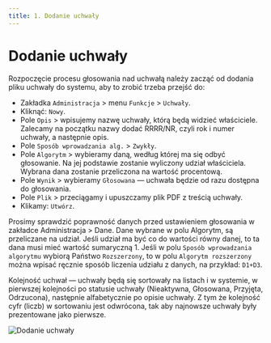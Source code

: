 ```yaml
---
title: 1. Dodanie uchwały
---
```


# Dodanie uchwały

Rozpoczęcie procesu głosowania nad uchwałą należy zacząć od dodania pliku uchwały do systemu, aby to zrobić trzeba przejść do:

- Zakładka `Administracja` > menu `Funkcje` > `Uchwały`.
- Kliknąć: `Nowy`.
- Pole `Opis` > wpisujemy nazwę uchwały, którą będą widzieć właściciele. Zalecamy na początku nazwy dodać RRRR/NR, czyli rok i numer uchwały, a następnie opis.
- Pole `Sposób wprowadzania alg.` > `Zwykły`.
- Pole `Algorytm` > wybieramy daną, według której ma się odbyć głosowanie. Na jej podstawie zostanie wyliczony udział właściciela. Wybrana dana zostanie przeliczona na wartość procentową.
- Pole `Wynik` > wybieramy `Głosowana` — uchwała będzie od razu dostępna do głosowania.
- Pole `Plik` > przeciągamy i upuszczamy plik PDF z treścią uchwały.
- Klikamy: `Utwórz`.

Prosimy sprawdzić poprawność danych przed ustawieniem głosowania w zakładce Administracja > Dane. Dane wybrane w polu Algorytm, są przeliczane na udział. Jeśli udział ma być co do wartości równy danej, to ta dana musi mieć wartość sumaryczną 1. Jeśli w polu `Sposób wprowadzania algorytmu` wybiorą Państwo `Rozszerzony`, to w polu `Algorytm rozszerzony` można wpisać ręcznie sposób liczenia udziału z danych, na przykład: `D1+D3`.

Kolejność uchwał — uchwały będą się sortowały na listach i w systemie, w pierwszej kolejności po statusie uchwały (Nieaktywna, Głosowana, Przyjęta, Odrzucona), następnie alfabetycznie po opisie uchwały. Z tym że kolejność cyfr (liczb) w sortowaniu jest odwrócona, tak aby najnowsze uchwały były prezentowane jako pierwsze.

![Dodanie uchwały](dodanieuchwaly.gif)